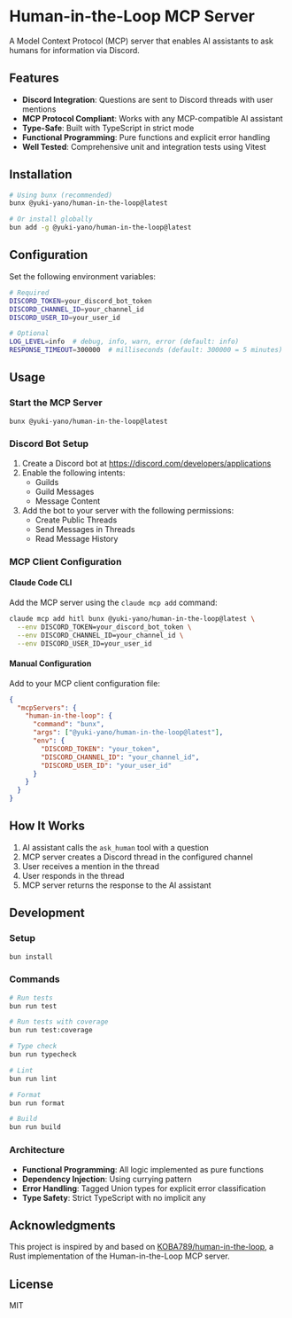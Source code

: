 # Human-in-the-Loop MCP Server

A Model Context Protocol (MCP) server that enables AI assistants to ask humans for information via Discord.

## Features

- **Discord Integration**: Questions are sent to Discord threads with user mentions
- **MCP Protocol Compliant**: Works with any MCP-compatible AI assistant
- **Type-Safe**: Built with TypeScript in strict mode
- **Functional Programming**: Pure functions and explicit error handling
- **Well Tested**: Comprehensive unit and integration tests using Vitest

## Installation

```bash
# Using bunx (recommended)
bunx @yuki-yano/human-in-the-loop@latest

# Or install globally
bun add -g @yuki-yano/human-in-the-loop@latest
```

## Configuration

Set the following environment variables:

```bash
# Required
DISCORD_TOKEN=your_discord_bot_token
DISCORD_CHANNEL_ID=your_channel_id
DISCORD_USER_ID=your_user_id

# Optional
LOG_LEVEL=info  # debug, info, warn, error (default: info)
RESPONSE_TIMEOUT=300000  # milliseconds (default: 300000 = 5 minutes)
```

## Usage

### Start the MCP Server

```bash
bunx @yuki-yano/human-in-the-loop@latest
```

### Discord Bot Setup

1. Create a Discord bot at https://discord.com/developers/applications
2. Enable the following intents:
   - Guilds
   - Guild Messages
   - Message Content
3. Add the bot to your server with the following permissions:
   - Create Public Threads
   - Send Messages in Threads
   - Read Message History

### MCP Client Configuration

#### Claude Code CLI

Add the MCP server using the `claude mcp add` command:

```bash
claude mcp add hitl bunx @yuki-yano/human-in-the-loop@latest \
  --env DISCORD_TOKEN=your_discord_bot_token \
  --env DISCORD_CHANNEL_ID=your_channel_id \
  --env DISCORD_USER_ID=your_user_id
```

#### Manual Configuration

Add to your MCP client configuration file:

```json
{
  "mcpServers": {
    "human-in-the-loop": {
      "command": "bunx",
      "args": ["@yuki-yano/human-in-the-loop@latest"],
      "env": {
        "DISCORD_TOKEN": "your_token",
        "DISCORD_CHANNEL_ID": "your_channel_id",
        "DISCORD_USER_ID": "your_user_id"
      }
    }
  }
}
```

## How It Works

1. AI assistant calls the `ask_human` tool with a question
2. MCP server creates a Discord thread in the configured channel
3. User receives a mention in the thread
4. User responds in the thread
5. MCP server returns the response to the AI assistant

## Development

### Setup

```bash
bun install
```

### Commands

```bash
# Run tests
bun run test

# Run tests with coverage
bun run test:coverage

# Type check
bun run typecheck

# Lint
bun run lint

# Format
bun run format

# Build
bun run build
```

### Architecture

- **Functional Programming**: All logic implemented as pure functions
- **Dependency Injection**: Using currying pattern
- **Error Handling**: Tagged Union types for explicit error classification
- **Type Safety**: Strict TypeScript with no implicit any

## Acknowledgments

This project is inspired by and based on [KOBA789/human-in-the-loop](https://github.com/KOBA789/human-in-the-loop), a Rust implementation of the Human-in-the-Loop MCP server.

## License

MIT
